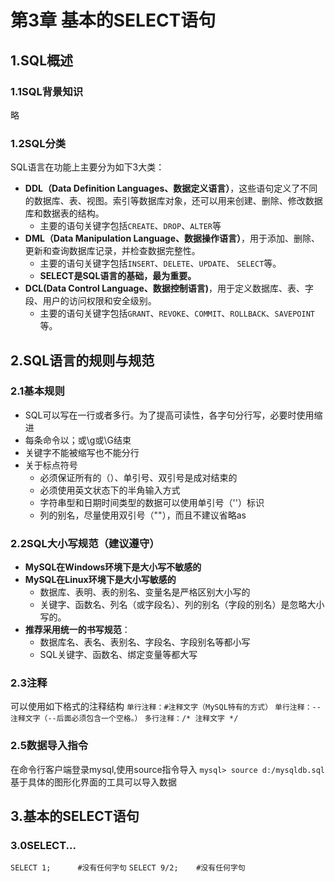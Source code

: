 # 第3章 基本的SELECT语句

## 1.SQL概述

### 1.1SQL背景知识

略

### 1.2SQL分类
SQL语言在功能上主要分为如下3大类：

-  **DDL（Data Definition Languages、数据定义语言）**，这些语句定义了不同的数据库、表、视图。索引等数据库对象，还可以用来创建、删除、修改数据库和数据表的结构。
   - 主要的语句关键字包括`CREATE`、`DROP`、`ALTER`等
-  **DML（Data Manipulation Language、数据操作语言）**，用于添加、删除、更新和查询数据库记录，并检查数据完整性。
   - 主要的语句关键字包括`INSERT`、`DELETE`、`UPDATE`、 `SELECT`等。
   - **SELECT是SQL语言的基础，最为重要。**
- **DCL(Data Control Language、数据控制语言)**，用于定义数据库、表、字段、用户的访问权限和安全级别。
  - 主要的语句关键字包括`GRANT`、`REVOKE`、`COMMIT`、`ROLLBACK`、`SAVEPOINT`等。
## 2.SQL语言的规则与规范
### 2.1基本规则
- SQL可以写在一行或者多行。为了提高可读性，各字句分行写，必要时使用缩进
- 每条命令以；或\g或\G结束
- 关键字不能被缩写也不能分行
- 关于标点符号
  - 必须保证所有的（）、单引号、双引号是成对结束的
  - 必须使用英文状态下的半角输入方式
  - 字符串型和日期时间类型的数据可以使用单引号（''）标识
  - 列的别名，尽量使用双引号（""），而且不建议省略as
### 2.2SQL大小写规范（建议遵守）
- **MySQL在Windows环境下是大小写不敏感的**
- **MySQL在Linux环境下是大小写敏感的**
  - 数据库、表明、表的别名、变量名是严格区别大小写的
  - 关键字、函数名、列名（或字段名）、列的别名（字段的别名）是忽略大小写的。
- **推荐采用统一的书写规范**：
  - 数据库名、表名、表别名、字段名、字段别名等都小写
  - SQL关键字、函数名、绑定变量等都大写
### 2.3注释
可以使用如下格式的注释结构
`单行注释：#注释文字（MySQL特有的方式）`
`单行注释：-- 注释文字（--后面必须包含一个空格。）`
`多行注释：/* 注释文字 */`
### 2.5数据导入指令
在命令行客户端登录mysql,使用source指令导入
`mysql> source d:/mysqldb.sql`
基于具体的图形化界面的工具可以导入数据
## 3.基本的SELECT语句
### 3.0SELECT...
`SELECT 1;      #没有任何字句`
`SELECT 9/2;    #没有任何字句`